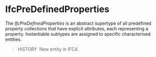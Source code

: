 IfcPreDefinedProperties
=======================

The _IfcPreDefinedProperties_ is an abstract supertype of all predefined property collections that have explicit attributes, each representing a property. Instantiable subtypes are assigned to specific characterised entities.

> HISTORY&nbsp; New entity in IFC4.
